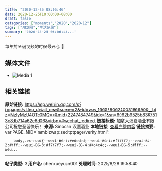 ```yaml
---
title: "2020-12-25 08:06:46"
date: 2020-12-25T10:00:00+08:00
draft: false
categories: ["moments","2020","2020-12"]
tags: ["朋友圈","生活记录"]
summary: "2020-12-25 08:06:46..."
---
```


每年剪圣诞视频的时候最开心 🥳

## 媒体文件

- ![Media 1](/Moments/others/2020-12-25/202012250806460.0)

## 相关链接

**原始链接:** https://mp.weixin.qq.com/s?t=pages/video_detail_new&scene=2&vid=wxv_1665280624003186690&__biz=MzIyMzU4OTc0MQ==&mid=2247484749&idx=1&sn=6062b9525b8367513c8db714a62e6d06&vidsn=#wechat_redirect
**链接标题:** 加拿大汉嘉酒业有限公司祝您圣诞快乐！
**来源:** Sinocan 汉嘉酒业
**本地链接:** [查看完整内容](/link_content/2020/12/2020-12-25/link_content/)
**链接摘要:** var PAGE_MID='mmbizwap:secitptpage/verify.html';

        
        body,.wx-root{--weui-BG-0:#ededed;--weui-BG-1:#f7f7f7;--weui-BG-2:#fff;--weui-BG-3:#f7f7f7;--weui-BG-4:#4c4c4c;--weui-BG-5:#fff;--weu...

---

**帖子类型:** 3
**用户名:** chenxueyuan001
**处理时间:** 2025/8/28 19:58:40